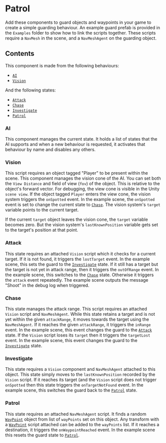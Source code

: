 # Patrol

Add these components to guard objects and waypoints in your game to create a simple guarding behaviour. An example guard prefab is provided in the `Examples` folder to show how to link the scripts together. These scripts require a `NavMesh` in the scene, and a `NavMeshAgent` on the guarding object.

## Contents

This component is made from the following behaviours:
- [`AI`]
- [`Vision`]

And the following states:
- [`Attack`]
- [`Chase`]
- [`Investigate`]
- [`Patrol`]

### AI

This component manages the current state. It holds a list of states that the AI supports and when a new behaviour is requested, it activates that behaviour by name and disables any others.

### Vision

This script requires an object tagged "Player" to be present within the scene. This component manages the vision cone of the AI. You can set both the `View Distance` and field of view (`fov`) of the object. This is relative to the object's forward vector. For debugging, the view cone is visible in the Unity `scene view`. If the object tagged `Player` enters the view cone, the vision system triggers the `onSpotted` event. In the example scene, the `onSpotted` event is set to change the current state to [`Chase`]. The vision system's `target` variable points to the current target.

If the current `target` object leaves the vision cone, the `target` variable becomes zero. But the vision system's `lastKnownPosition` variable gets set to the target's position at that point.

### Attack

This state requires an attached `Vision` script which it checks for a current target. If it is not found, it triggers the `lostTarget` event. In the example scene, this sets the guard to the [`Investigate`] state. If it still has a target but the target is not yet in attack range, then it triggers the `outOfRange` event. In the example scene, this switches to the [`Chase`] state. Otherwise it triggers the `attack` event repeatedly. The example scene outputs the message "Shoot" in the debug log when triggered.

### Chase

This state manages the attack range. This script requires an attached `Vision` script and `NavMeshAgent`. While this state retains a target and is not yet within the given `attackRange`, it moves towards the target using the `NavMeshAgent`. If it reaches the given `attackRange`, it triggers the `inRange` event. In the example scene, this event changes the guard to the [`Attack`] state. If the `Vision` script loses its `target` then it triggers the `targetLost` event. In the example scene, this event changes the guard to the [`Investigate`] state.

### Investigate

This state requires a `Vision` component and `NavMeshAgent` attached to this object. This state simply moves to the `lastKnownPosition` recorded by the `Vision` script. If it reaches its target (and the `Vision` script does not trigger `onSpotted` then this state triggers the `onTargetNotFound` event. In the example scene, this switches the guard back to the [`Patrol`] state.

### Patrol

This state requires an attached `NavMeshAgent` script. It finds a random [`WayPoint`] object from list of `wayPoints` set on this object. Any transform with a [`WayPoint`] script attached can be added to the `wayPoints` list. If it reaches a destination, it triggers the `onWaypointReached` event. In the example scene this resets the guard state to [`Patrol`].

[`AI`]: #AI
[`Attack`]: #Attack
[`Chase`]: #Chase
[`Investigate`]: #Investigate
[`Vision`]: #Vision
[`Patrol`]: #Patrol
[`WayPoint`]: #WayPoint
